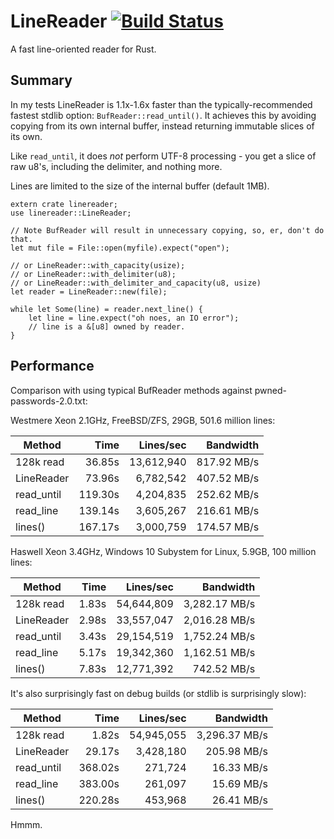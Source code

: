 # LineReader [![Build Status](https://travis-ci.org/Freaky/rust-linereader.svg?branch=master)](https://travis-ci.org/Freaky/rust-linereader)
A fast line-oriented reader for Rust.

## Summary

In my tests LineReader is 1.1x-1.6x faster than the typically-recommended fastest
stdlib option: `BufReader::read_until()`. It achieves this by avoiding copying
from its own internal buffer, instead returning immutable slices of its own.

Like `read_until`, it does *not* perform UTF-8 processing - you get a slice of
raw u8's, including the delimiter, and nothing more.

Lines are limited to the size of the internal buffer (default 1MB).

    extern crate linereader;
    use linereader::LineReader;

    // Note BufReader will result in unnecessary copying, so, er, don't do that.
    let mut file = File::open(myfile).expect("open");

    // or LineReader::with_capacity(usize);
    // or LineReader::with_delimiter(u8);
    // or LineReader::with_delimiter_and_capacity(u8, usize)
    let reader = LineReader::new(file);

    while let Some(line) = reader.next_line() {
        let line = line.expect("oh noes, an IO error");
        // line is a &[u8] owned by reader.
    }

## Performance

Comparison with using typical BufReader methods against pwned-passwords-2.0.txt:

Westmere Xeon 2.1GHz, FreeBSD/ZFS, 29GB, 501.6 million lines:

| Method   | Time | Lines/sec | Bandwidth |
|----------|------:|----------:|----------:|
|128k read | 36.85s| 13,612,940|817.92 MB/s|
|LineReader| 73.96s|  6,782,542|407.52 MB/s|
|read_until|119.30s|  4,204,835|252.62 MB/s|
|read_line |139.14s|  3,605,267|216.61 MB/s|
|lines()   |167.17s|  3,000,759|174.57 MB/s|

Haswell Xeon 3.4GHz, Windows 10 Subystem for Linux, 5.9GB, 100 million lines:

| Method   | Time | Lines/sec | Bandwidth |
|----------|-----:|----------:|------------:|
|128k read | 1.83s| 54,644,809|3,282.17 MB/s|
|LineReader| 2.98s| 33,557,047|2,016.28 MB/s|
|read_until| 3.43s| 29,154,519|1,752.24 MB/s|
|read_line | 5.17s| 19,342,360|1,162.51 MB/s|
|lines()   | 7.83s| 12,771,392|  742.52 MB/s|

It's also surprisingly fast on debug builds (or stdlib is surprisingly slow):

| Method   | Time | Lines/sec | Bandwidth |
|----------|-------:|----------:|------------:|
|128k read |   1.82s| 54,945,055|3,296.37 MB/s|
|LineReader|  29.17s|  3,428,180|  205.98 MB/s|
|read_until| 368.02s|    271,724|   16.33 MB/s|
|read_line | 383.00s|    261,097|   15.69 MB/s|
|lines()   | 220.28s|    453,968|   26.41 MB/s|

Hmmm.
